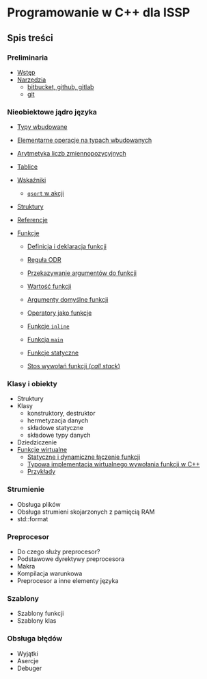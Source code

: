 # Programowanie w C++ dla ISSP

## Spis treści

### Preliminaria

- [Wstęp](./00-wstep.md)
- [Narzędzia](./01-narzedzia.md)
  - [bitbucket, github, gitlab](./01a-githubs.md) 
  - [git](./01b-git.md)

### Nieobiektowe jądro języka

- [Typy wbudowane](./02-typy-wbudowane.md)

- [Elementarne operacje na typach wbudowanych](./03-elementarne-operacje.md)

- [Arytmetyka liczb zmiennopozycyjnych](./04-arytmetyka-zmiennopozycyjna.md)

- [Tablice](05-tablice.md)
- [Wskaźniki](./06-wskazniki.md)
  - [`qsort` w akcji](06a-qsort.md)

- [Struktury](./07-struktury.md)
- [Referencje](./08-referencje.md)
- [Funkcje](./08-funkcje.md)
  - [Definicja i deklaracja funkcji](./08a-deklaracja-i-definicja.md)
  - [Reguła ODR](./08b-regula-ODR.md)

  - [Przekazywanie argumentów do funkcji](./08c-argumenty-funkcji.md)

  - [Wartość funkcji](./08d-wartosc-funkcji.md)

  - [Argumenty domyślne funkcji](./08e-argumenty-domyslne.md)

  - [Operatory jako funkcje](./08o-operatory.md)

  - [Funkcje `inline`](./08f-funkcje-inline.md)

  - [Funkcja `main`](./08g-funkcja-main.md)

  - [Funkcje statyczne](./08h-funkcje-statyczne.md)

  - [Stos wywołań funkcji (*call stack*)](./08i-call-stack.md)


### Klasy i obiekty

- Struktury
- Klasy
  - konstruktory, destruktor
  - hermetyzacja danych
  - składowe statyczne
  - składowe typy danych
- Dziedziczenie
- [Funkcje wirtualne](./14-funkcje.wirtualne.md)
  - [Statyczne i dynamiczne łączenie funkcji](14a-laczenie-funkcji.md)
  - [Typowa implementacja wirtualnego wywołania funkcji w C++](14b-wywolanie-wirtualne.md)
  - [Przykłady](14c-przyklady-wirtualne.md) 

### Strumienie

- Obsługa plików
- Obsługa strumieni skojarzonych z pamięcią RAM
- std::format


### Preprocesor

- Do czego służy preprocesor?
- Podstawowe dyrektywy preprocesora
- Makra
- Kompilacja warunkowa
- Preprocesor a inne elementy języka

### Szablony

- Szablony funkcji
- Szablony klas

### Obsługa błędów

- Wyjątki
- Asercje
- Debuger

